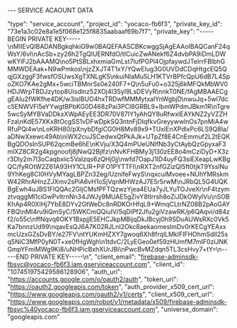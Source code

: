--- SERVICE ACAOUNT DATA

   "type": "service_account",
   "project_id": "yocaco-fb6f3",
   "private_key_id": "73e1a3c02e8a1e5f068e125f8835aabaaf69b7f7",
   "private_key": "-----BEGIN PRIVATE KEY-----\nMIIEvQIBADANBgkqhkiG9w0BAQEFAASCBKcwggSjAgEAAoIBAQCanF24qWsY/6vl\nAcSb+zy26h2TgQIUERNfdO/tICuicZwANekf6Z4dvbPA9iDmLDWwKYiFJ2bAAAMQ\no5PtSBLxhxmiaGmLst7lufPGPl4OjpfaywdJTeIrrFBlbhGMMWDEAak+N9wPmkos\njzZXJT4T1xY/YQwEIug3G0UVDdCDqHtgcEQ5QqjGXzggF3fwsfOSUwsXgTXNLgK5\nkuiNIaMu5LH1KTVrBPfcQpU6dB7L4SpoZKO7KAe2gMx+5wciTBMnrSs0e240F7+Q\n5uFu0+o325j6kMFQkMbWV0HDJWrpTBDJzytop8Uisdlnz52XOj4I3Syl9LsDEVyR\nnkT0NE/fAgMBAAECggEAIu2fWKfhe4DK/w3islBUO4hxTRDwfMMMytxalYnWgbjD\nwuJq+5wl7dcc5ENWVFl5eYYwgtBPbKG0D468zPai3PCl8GRBL9+lbmWPdmJBkm1R\nTgre5wcSyMYBVaDDkxXWpAEyEE3DR70V87IY1yAhQY8uRfwxIEAYkNZ2yVZZHFza\nKdE57XKx8tOcgSS1vDFwDpkSQ3ntnFjDIqfkvGreyywwlnOs7pnMiA4wRfuPQi4w\nLoKRH80/pXnybDfgiCG0H8Mv89x9+TUxIEnXPdlxPc6LS9Q8Ia/aDNwXxewc49Ab\niWX2cuJSCedwxQtPkAJk+UTpZf8E4CnEmmuf2L2tEQKBgQDOsInSUP62qcmBe6hE\nKVju/X3Q4mPUeUNlfNb3yCtAybQzGpyxaF3mlXZ8CR2g4kpgnoofj8jNwQ2Bjlfz\nNvKFHBMy3j130zEE8o4mCziDyD+X3zr3Dly2m7l3oCaqbxiic5VaIzqs6zQHj0jj\nwfd7OapJ1ID4uyFQ3siEXeapLwKBgQC/fyROtW2Z61A93HY1CLIR+PiFO1PYTTFI\nRXT2nfGZizQl5ft0tjkT9YsslNu9YhKeg8CI0HVyMYagLBPZn32eg/UznifeFwyS\nqxcuiMvoee+NUhYMRskmW42RhrAHnzZJXmv2sPiA6vH1oSjVqnMHWzAJ7E5r5rwM\nJRbQL5G4UQKBgEwh4uJBS1FlQQAc2GIjCMsfPFTQzwzYjea4EUa7yJLYuTOJveXr\nF4tzymztvqggMl1ciGwPvltrnNn34JWJy9MUAE5gZivY8tlrrsh8oZiJDkOWylVu\nSOBKhAp4R0XIHj7YbE8DYv2GtWeDc8nRDKOrHfqL9+WmqCLtrNZ08B2pAoGAYFBQ\nMI4ru9iQmSyC/5WKCmQQiuIV/5qDiPf2Jfu2giVzawRK/p6QAqvi/d84zf2/o55c\nffNqvq6OKY1BxpjjE5EHCJkpMBijqDkJBcyj0h9SDuAUWsRXc0Vk5Ka7bnnzUd99\nqavEsQJ6A7K02RJLnI2Okc8aekaomeslmDv0rKECgYEAxxmcUzxGZsDvBY/e27FV\ntYUKmHZXY7gwoq6Xh8frqlLMklFIFHOhmSdlI25sq5NiC3MfP0yN0T+xe0fHgWgh\n1tdvC/2LyEGeo0ef59zHUmfM7mIF0zlJNKGmpYFmiMWg9Ki8/uNHPicBxhXUrJBi\nPwcBvMZdqn5TL3csHvy7+tY=\n-----END PRIVATE KEY-----\n",
   "client_email": "firebase-adminsdk-fbsvc@yocaco-fb6f3.iam.gserviceaccount.com",
   "client_id": "107451975429586128906",
   "auth_uri": "https://accounts.google.com/o/oauth2/auth",
   "token_uri": "https://oauth2.googleapis.com/token",
   "auth_provider_x509_cert_url": "https://www.googleapis.com/oauth2/v1/certs",
   "client_x509_cert_url": "https://www.googleapis.com/robot/v1/metadata/x509/firebase-adminsdk-fbsvc%40yocaco-fb6f3.iam.gserviceaccount.com",
   "universe_domain": "googleapis.com"